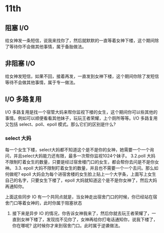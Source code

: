 # 11th

## 阻塞 I/O

给女神发一条短信，说我来找你了，然后就默默的一直等着女神下楼，这个期间除了等待你不会做其他事情，属于备胎做法。

## 非阻塞 I/O

给女神发短信，如果不回，接着再发，一直发到女神下楼，这个期间你除了发短信等待不会做其他事情，属于专一做法。

## I/O 多路复用

I/O 多路复用是找一个宿管大妈来帮你监视下楼的女生，这个期间你可以些其他的事情。例如可以顺便看看其他妹子，玩玩王者荣耀，上个厕所等等。I/O 多路复用又包括 select、poll、epoll 模式。那么它们的区别是什么? 

### select 大妈

每一个女生下楼，select大妈都不知道这个是不是你的女神，她需要一个一个询问，并且select大妈能力还有限，最多一次帮你监视1024个妹子。 3.2.poll 大妈不限制盯着女生的数量，只要是经过宿舍楼门口的女生，都会帮你去问是不是你女神。 3.3. epoll 大妈不限制盯着女生的数量，并且也不需要一个一个去问。那么如何做呢? epoll 大妈会为每个进宿舍楼的女生脸上贴上一个大字条，上面写上女生自己的名字，只要女生下楼了，epoll 大妈就知道这个是不是你女神了，然后大妈再通知你。

上面这些同步 IO 有一个共同点就是，当女神走出宿舍门口的时候，你已经站在宿舍门口等着女神的，此时你属于阻塞状态

1. 接下来是异步 IO 的情况，你告诉女神我来了，然后你就去玩王者荣耀了，一直到女神下楼了，发现找不见你了，女神再给你打电话通知你，说我下楼了，你在哪呢? 这时候你才来到宿舍门口。此时属于逆袭做法。
